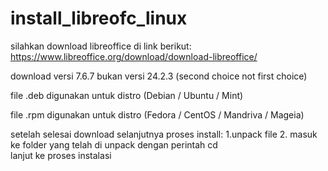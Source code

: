 # install_libreofc_linux

silahkan download libreoffice di link berikut:
https://www.libreoffice.org/download/download-libreoffice/

download versi 7.6.7 bukan versi 24.2.3 (second choice not first choice)

file .deb digunakan untuk distro (Debian / Ubuntu / Mint)

file .rpm digunakan untuk distro (Fedora / CentOS / Mandriva / Mageia)

setelah selesai download selanjutnya proses install: 
1.unpack file
2. masuk ke folder yang telah di unpack dengan perintah cd\
lanjut ke proses instalasi

